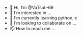 - 👋 Hi, I’m @VaTsaL-69
- 👀 I’m interested in ...
- 🌱 I’m currently learning python, c
- 💞️ I’m looking to collaborate on ...
- 📫 How to reach me ...

<!---
VaTsaL-69/VaTsaL-69 is a ✨ special ✨ repository because its `README.md` (this file) appears on your GitHub profile.
You can click the Preview link to take a look at your changes.
--->
